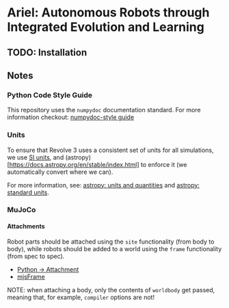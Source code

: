 # Ariel: Autonomous Robots through Integrated Evolution and Learning

## TODO: Installation

## Notes

### Python Code Style Guide

This repository uses the `numpydoc` documentation standard.
For more information checkout: [numpydoc-style guide](https://numpydoc.readthedocs.io/en/latest/format.html#)

### Units

To ensure that Revolve 3 uses a consistent set of units for all simulations, we use [SI units](https://www.wikiwand.com/en/articles/International_System_of_Units), and (astropy)[https://docs.astropy.org/en/stable/index.html] to enforce it (we automatically convert where we can).

For more information, see: [astropy: units and quantities](https://docs.astropy.org/en/stable/units/index.html) and [astropy: standard units](https://docs.astropy.org/en/stable/units/standard_units.html#standard-units).

### MuJoCo

#### Attachments

Robot parts should be attached using the `site` functionality (from body to body), while robots should be added to a world using the `frame` functionality (from spec to spec).

- [Python → Attachment](https://mujoco.readthedocs.io/en/stable/python.html#attachment)
- [mjsFrame](https://mujoco.readthedocs.io/en/stable/APIreference/APItypes.html#mjsframe)

NOTE: when attaching a body, only the contents of `worldbody` get passed, meaning that, for example, `compiler` options are not!
